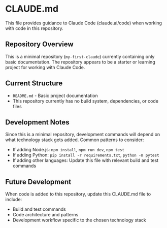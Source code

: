 # CLAUDE.md

This file provides guidance to Claude Code (claude.ai/code) when working with code in this repository.

## Repository Overview

This is a minimal repository (`my-first-claude`) currently containing only basic documentation. The repository appears to be a starter or learning project for working with Claude Code.

## Current Structure

- `README.md` - Basic project documentation
- This repository currently has no build system, dependencies, or code files

## Development Notes

Since this is a minimal repository, development commands will depend on what technology stack gets added. Common patterns to consider:

- If adding Node.js: `npm install`, `npm run dev`, `npm test`
- If adding Python: `pip install -r requirements.txt`, `python -m pytest`
- If adding other languages: Update this file with relevant build and test commands

## Future Development

When code is added to this repository, update this CLAUDE.md file to include:
- Build and test commands
- Code architecture and patterns
- Development workflow specific to the chosen technology stack
